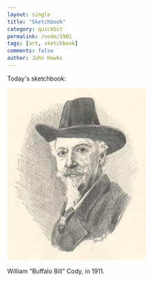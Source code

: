 ```yaml
---
layout: single 
title: "Sketchbook" 
category: quickbit
permalink: /node/1901
tags: [art, sketchbook] 
comments: false 
author: John Hawks 
---
```


Today's sketchbook: 

<div class="middle-picture">
<img src="/graphics/buffalo_bill_2009.jpg" height="400" width="322" alt="William Buffalo Bill Cody" />
</div>

William "Buffalo Bill" Cody, in 1911. 

